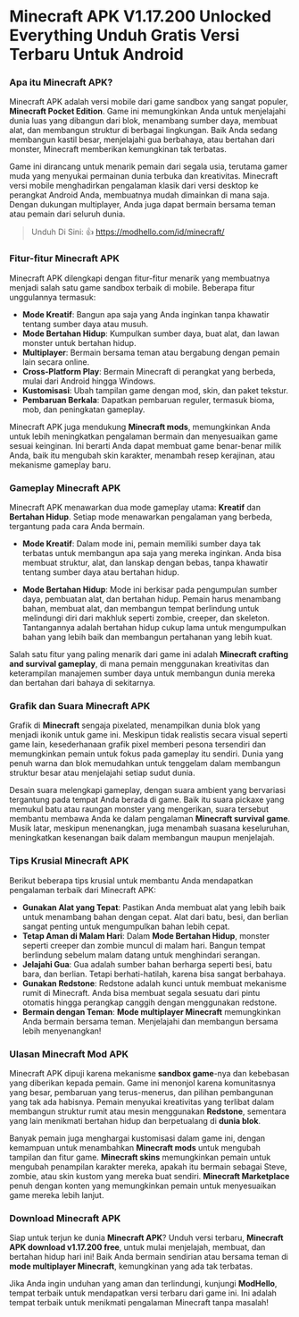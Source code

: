 # Minecraft APK V1.17.200 Unlocked Everything Unduh Gratis Versi Terbaru Untuk Android

### Apa itu Minecraft APK?

Minecraft APK adalah versi mobile dari game sandbox yang sangat populer, **Minecraft Pocket Edition**. Game ini memungkinkan Anda untuk menjelajahi dunia luas yang dibangun dari blok, menambang sumber daya, membuat alat, dan membangun struktur di berbagai lingkungan. Baik Anda sedang membangun kastil besar, menjelajahi gua berbahaya, atau bertahan dari monster, Minecraft memberikan kemungkinan tak terbatas.

Game ini dirancang untuk menarik pemain dari segala usia, terutama gamer muda yang menyukai permainan dunia terbuka dan kreativitas. Minecraft versi mobile menghadirkan pengalaman klasik dari versi desktop ke perangkat Android Anda, membuatnya mudah dimainkan di mana saja. Dengan dukungan multiplayer, Anda juga dapat bermain bersama teman atau pemain dari seluruh dunia.

>Unduh Di Sini: 👍 https://modhello.com/id/minecraft/

### Fitur-fitur Minecraft APK

Minecraft APK dilengkapi dengan fitur-fitur menarik yang membuatnya menjadi salah satu game sandbox terbaik di mobile. Beberapa fitur unggulannya termasuk:

- **Mode Kreatif**: Bangun apa saja yang Anda inginkan tanpa khawatir tentang sumber daya atau musuh.
- **Mode Bertahan Hidup**: Kumpulkan sumber daya, buat alat, dan lawan monster untuk bertahan hidup.
- **Multiplayer**: Bermain bersama teman atau bergabung dengan pemain lain secara online.
- **Cross-Platform Play**: Bermain Minecraft di perangkat yang berbeda, mulai dari Android hingga Windows.
- **Kustomisasi**: Ubah tampilan game dengan mod, skin, dan paket tekstur.
- **Pembaruan Berkala**: Dapatkan pembaruan reguler, termasuk bioma, mob, dan peningkatan gameplay.

Minecraft APK juga mendukung **Minecraft mods**, memungkinkan Anda untuk lebih meningkatkan pengalaman bermain dan menyesuaikan game sesuai keinginan. Ini berarti Anda dapat membuat game benar-benar milik Anda, baik itu mengubah skin karakter, menambah resep kerajinan, atau mekanisme gameplay baru.

### Gameplay Minecraft APK

Minecraft APK menawarkan dua mode gameplay utama: **Kreatif** dan **Bertahan Hidup**. Setiap mode menawarkan pengalaman yang berbeda, tergantung pada cara Anda bermain.

- **Mode Kreatif**: Dalam mode ini, pemain memiliki sumber daya tak terbatas untuk membangun apa saja yang mereka inginkan. Anda bisa membuat struktur, alat, dan lanskap dengan bebas, tanpa khawatir tentang sumber daya atau bertahan hidup.
  
- **Mode Bertahan Hidup**: Mode ini berkisar pada pengumpulan sumber daya, pembuatan alat, dan bertahan hidup. Pemain harus menambang bahan, membuat alat, dan membangun tempat berlindung untuk melindungi diri dari makhluk seperti zombie, creeper, dan skeleton. Tantangannya adalah bertahan hidup cukup lama untuk mengumpulkan bahan yang lebih baik dan membangun pertahanan yang lebih kuat.

Salah satu fitur yang paling menarik dari game ini adalah **Minecraft crafting and survival gameplay**, di mana pemain menggunakan kreativitas dan keterampilan manajemen sumber daya untuk membangun dunia mereka dan bertahan dari bahaya di sekitarnya.

### Grafik dan Suara Minecraft APK

Grafik di **Minecraft** sengaja pixelated, menampilkan dunia blok yang menjadi ikonik untuk game ini. Meskipun tidak realistis secara visual seperti game lain, kesederhanaan grafik pixel memberi pesona tersendiri dan memungkinkan pemain untuk fokus pada gameplay itu sendiri. Dunia yang penuh warna dan blok memudahkan untuk tenggelam dalam membangun struktur besar atau menjelajahi setiap sudut dunia.

Desain suara melengkapi gameplay, dengan suara ambient yang bervariasi tergantung pada tempat Anda berada di game. Baik itu suara pickaxe yang memukul batu atau raungan monster yang mengerikan, suara tersebut membantu membawa Anda ke dalam pengalaman **Minecraft survival game**. Musik latar, meskipun menenangkan, juga menambah suasana keseluruhan, meningkatkan kesenangan baik dalam membangun maupun menjelajah.

### Tips Krusial Minecraft APK

Berikut beberapa tips krusial untuk membantu Anda mendapatkan pengalaman terbaik dari Minecraft APK:

- **Gunakan Alat yang Tepat**: Pastikan Anda membuat alat yang lebih baik untuk menambang bahan dengan cepat. Alat dari batu, besi, dan berlian sangat penting untuk mengumpulkan bahan lebih cepat.
- **Tetap Aman di Malam Hari**: Dalam **Mode Bertahan Hidup**, monster seperti creeper dan zombie muncul di malam hari. Bangun tempat berlindung sebelum malam datang untuk menghindari serangan.
- **Jelajahi Gua**: Gua adalah sumber bahan berharga seperti besi, batu bara, dan berlian. Tetapi berhati-hatilah, karena bisa sangat berbahaya.
- **Gunakan Redstone**: Redstone adalah kunci untuk membuat mekanisme rumit di Minecraft. Anda bisa membuat segala sesuatu dari pintu otomatis hingga perangkap canggih dengan menggunakan redstone.
- **Bermain dengan Teman**: **Mode multiplayer Minecraft** memungkinkan Anda bermain bersama teman. Menjelajahi dan membangun bersama lebih menyenangkan!

### Ulasan Minecraft Mod APK

Minecraft APK dipuji karena mekanisme **sandbox game**-nya dan kebebasan yang diberikan kepada pemain. Game ini menonjol karena komunitasnya yang besar, pembaruan yang terus-menerus, dan pilihan pembangunan yang tak ada habisnya. Pemain menyukai kreativitas yang terlibat dalam membangun struktur rumit atau mesin menggunakan **Redstone**, sementara yang lain menikmati bertahan hidup dan berpetualang di **dunia blok**.

Banyak pemain juga menghargai kustomisasi dalam game ini, dengan kemampuan untuk menambahkan **Minecraft mods** untuk mengubah tampilan dan fitur game. **Minecraft skins** memungkinkan pemain untuk mengubah penampilan karakter mereka, apakah itu bermain sebagai Steve, zombie, atau skin kustom yang mereka buat sendiri. **Minecraft Marketplace** penuh dengan konten yang memungkinkan pemain untuk menyesuaikan game mereka lebih lanjut.

### Download Minecraft APK

Siap untuk terjun ke dunia **Minecraft APK**? Unduh versi terbaru, **Minecraft APK download v1.17.200 free**, untuk mulai menjelajah, membuat, dan bertahan hidup hari ini! Baik Anda bermain sendirian atau bersama teman di **mode multiplayer Minecraft**, kemungkinan yang ada tak terbatas.

Jika Anda ingin unduhan yang aman dan terlindungi, kunjungi **ModHello**, tempat terbaik untuk mendapatkan versi terbaru dari game ini. Ini adalah tempat terbaik untuk menikmati pengalaman Minecraft tanpa masalah!
